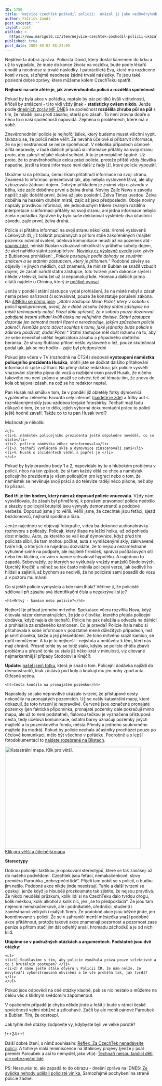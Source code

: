 ```yaml
---
ID: 1750
title: 'Nejvíce CzechTek poškodil policii:  ukázal ji jako nedůvěryhodnou'
author: Patrick Zandl
post_excerpt: ""
layout: post
oldlink: >
  https://www.marigold.cz/item/nejvice-czechtek-poskodil-policii-ukazal-ji-jako-neduveryhodnou
published: true
post_date: 2005-08-02 08:21:00
---
```

<p>Nejdříve ta dobrá zpráva. Policista David, který dostal kamenem do krku a už to vypadalo, že bude do konce života na vozíčku, bude podle lékařů chodit a neodnese si trvalé následky. I patnáctiletá Eva, která má rozdrcené kosti v ruce, si zřejmě neodnese žádné trvalé následky. To jsou také poslední dobré zprávy, které můžeme kolem CzechTeku spatřit. </p>

<p><strong>Nejhorší na celé aféře je, jak znevěrohodnila policii a rozdělila společnost</strong></p>

<p>Pokud by byla akce  v pořádku, reptalo by pár politiků kvůli viditelnosti, křičeli by zmlácení - ti to vidí vždy jinak - <strong>statisticky ovšem nikdo</strong>. Jenže podle <a href="http://zpravy.idnes.cz/domaci.asp?r=domaci&amp;c=A050801_210000_domaci_ad">dnešních zpráv MF DNE</a>S  se společnost <strong>rozdělila zhruba půl na půl</strong> s tím, že mladší jsou proti zásahu, starší pro zásah. To není zrovna dobře a něco to o naší společnosti napovídá. Zejména o problémech, které má v sobě. </p>

<p>Znevěrohodnění policie je nejhořčí šálek, který budeme muset všichni vypít. Ukázalo se, že policii nelze věřit. Že neváhá účelově si přibarvit informace, že na její nestrannost se nelze spolehnout. V několika případech účelově šířila nepravdy, v řadě dalších případů si informace přitáhly na svoji stranu proto, aby zakryli nějaké vlastní selhání. A to je principiálně špatně. Už proto, že to znevěrohodňuje celou práci policie, protože příště vždy člověka napadne, jestli ta která informace není další z řady lží, které policie vypouští.
</p>

<!--more--><p>Ukažme si na příkladu, čemu říkám přitáhnutí informace na svoji stranu. Znamená to informaci presentovat tak, aby nebyla vysloveně lživá, ale aby vzbuzovala žádoucí dojem. Dobrým příkladem je známý vtip o závodu v běhu, kde zajíc doběhne první a želva druhá. Noviny Zajíc News o závodu napíší: zajíc doběhl první, želva až jako poslední. Želva Times uvedou: Želva doběhla na hezkém druhém místě, zajíc až jako předposlední. Oboje noviny napsaly pravdivou informaci, ale jednoduchým trikem zvaným rozdílná interpretace si informaci přitáhly na svoji stranu, ani jedna informace nebyla zcela v pořádku. Správné by bylo suše deklarovat výsledek: dva účastníci závodu, zajíc první, želva druhá. </p>

<p>Policie si přitáhla informaci na svoji stranu několikrát. Kromě vysloveně účelových lží, již tolikrát propíraných a přitom stále zakořeněných (majitel pozemku odvolal svolení, účelová komunikace neústí až na pozemek atd - <a href="http://hulan.cz/blog/item/policie-nam-lze">soupis zde</a>), ministr Bublan vzbuzoval několikrát v průběhu soboty dojem, že akci nařídilo státní zastupitelství. <a href="http://www.novinky.cz/domaci/61913-bublan-chce-kvuli-czechteku-zmenit-zakon-o-shromazdovani.html">Novinky.cz výslovně uvedly</a> jako závěr z Bublanova prohlášení: <em>„Policie postupuje podle dohody se soudním znalcem a se státním zástupcem, který je přítomen.“</em>  Podobné závěry se objevily i v jiných médiích, což znamená, že ministr Bublan se snažil vzbudit dojem, že zásah nařídil státní zástupce, toto tvrzení jsem dokonce slyšel i někde v televizi, bohužel už si nepamatuji kde. Hromadu dalších prima citátů najdete u Chinina, který je <a href="http://petr.olmer.cz/chinin/179815_item.php">pečlivě vypsal</a>.</p>

<p>Jenže v pondělí státní zástupce vydal prohlášení, že na místě nebyl a zásah nemá právo nařizovat či schvalovat, pouze že konstatuje porušení zákona. Na <a href="http://zpravy.idnes.cz/domaci.asp?r=domaci&amp;c=A050801_123804_domaci_ak">iDNESu se přímo píše</a>:  <em>„Státní zástupce Milan Pózel, který v sobotu s policií spolupracoval, uvedl, že v době zásahu žádný státní zástupce na místě technoparty nebyl. Pózel dále upřesnil, že v sobotu pouze dozoroval zahájené trestní stíhání kvůli útoku na veřejného činitele. Státní zástupce dozoruje jen samotné trestní řízení a nerozhoduje, jakým způsobem policie zakročí. Nemůže proto dávat souhlas k tomu, jaké jednotky bude policie k zákroku používat, dodal Pózel.“</em> Státní zástupce měl dost rozumu na to, aby ze sebe nenechal udělat legalizátora zásahu a případného obětního beránka. Ze strany Bublana přitom nešlo vysloveně o lež, pouze skutečnost podal tak, jak se mu hodilo – zajíc byl předposlední. </p>

<p>Pokud jste včera v TV (rozhodně na ČT24) sledovali <strong>vystoupení náměstka policejního prezidenta Husáka</strong>, mohli jste se dočkat dalšího přitahování informací či spíše už lhaní. Na přímý dotaz redaktora, jak policie vysvětlí vhazování slzného plynu do vozů a rozbíjení oken pravil Husák, že ničeho takového mu není známo a snažil se odvést řeč od tématu tím, že znovu do kola obhajoval zásah, na což se ho redaktor neptal. </p>

<p>Pan Husák má smůlu v tom, že v pondělí již obletěly fotky dýmovnicí vypáleného zeleného Favorita celý internet (<a href="http://www.home.karneval.cz/10270239/czechtek2005/czechtek2005.html">najdete je zde</a>) a fotky aut s rozmlácenými skly jsou ozdobou lecjaké fotosbírky. Techaři mají řadu důkazů o tom, že se to dělo, jejich výborná dokumentační práce to policii ještě hodně zavaří. Takže co to tu pan Husák tvrdí? </p>

<p>Možností je několik:</p>

	<ul>
	<li>1. náměstek policejního prezidenta ještě odpoledne nevěděl, co se stalo</li>
	<li>2. policie náměstka vůbec neinformovala</li>
	<li>3. techaři vymlácená skla a dýmovnice zinscenovali sami</li>
	<li>4. Husák o incidentech věděl a popřel je </li>
	</ul>
<p>Pokud by byly pravdou body 1 a 2, napovídalo by to o  hlubokém problému v policii, něco na ten způsob, že si tam každý dělá co chce a náměstek policejního prezidenta je všem policajtům pro legraci nebo o tom, že náměstek se nevěnuje svojí práci a do televize raději něco plácne, než aby to přiznal. </p>

<p><strong>Bod tři je tím bodem, který nám až doposud policie vnucovala.</strong> Vždy nám vysvětlovala, že zásah byl přiměřený, k porušení pravomocí policie nedošlo a skazky o policejní brutalitě  jsou výmysly demonstrantů a podobné verbeže. Doposud jsme jí to věřili. Věřili jsme, že czechtek jsou feťáci, sjezd bezdomovců, nejhorší spodina a lůza. </p>

<p>Jenže najednou se objevují fotografie, videa ba dokonce audionahrávky rozhovoru s policajty. Policajt, který šlape na ležící holku, už od pohledu dost mladou. Auto, ze kterého se valí kouř dýmovnice, když před tím policista slíbil, že tam mohou počkat, auta s vymlácenými skly, zakrvavené tváře lidí, o kterých se najednou dozvídáte, že to nejsou nezaměstnané vyhulené svině na podpoře, ale majitelé firmiček, správci počítačových sítí nebo ten klučina, co vám v bance schvaloval hypotéku.  A najednou to zapadá. Sebevraždy, ze kterých se vyklubaly vraždy manželů Stodolových. Uprchlý Krejčíř, u něhož se tak často měnila policejní verze, jak bedlivě ho hlídali a zajistili, až bychom se nedivili, že ho policisté sami posadili do vozu a v pozoru mu mávali.</p>

<p>Co si ještě policie vymyslela a kde nám lhala? Věříme jí, že policisté sdělovali při zásahu svá identifikační čísla a nezakrývali si je? </p>

	<h4>Mrtvý - kamion nebo policie?</h4>
<p>Nejhorší je případ jednoho mrtvého. Spekulace včera rozvířila Nova, když citovala názor demonstrujících, že jde o člověka, kterého přejela policejní dodávka, když najela do techařů. Policie ho pak naložila a odvezla na dálnici a prohlásila za sraženého kamionem. Co je pravda? Policie lhala nebo si přitahovala k sobě informace v podstatně méně důležitých případech, než je smrt člověka, takže o její přesvědčení, že toho mrtvého srazil kamion, se opřít nemůžeme. A to je to nejhorší – nejistota a nedůvěra k těm, kteří nás mají chránit. Přesně tohle by se totiž stalo, kdyby se policie chtěla zbavit problému a přesně tohle se stalo již několikrát v minulosti, viz citované nejmarkantnější případy Stodolovi a Krejčíř. </p>

<p><b>Update:</b> <a href="http://www.techno.cz/party/report/2005/0730czechtek_t-rex/image544.htm">našel jsem fotku</a>, která je snad o tom. Policejní dodávka najíždí do demonstrantů, kluk zůstává pod koly a koukají mu jen nohy zpod auta. Otřesná scéna.
</p>

	<h4>Cesta končila na pronajatém pozemku</h4>
<p>Naposledy se jako nepravdivé ukázalo tvrzení, že přístupové cesty nekončily na pronajatých pozemcích. Už se našly katastrální mapy, které dokazují, že toto tvrzení je nepravdivé. Červeně jsou označené pronajaté pozemky (jen faktická připomínka, pronajaté pozemky dále pokračují mimo mapu, ale už to není podstatné), fialovou tečkou je vyznačena přístupová cesta, tedy účelová komunikace, ostatní barvy označují pozemky jiných majitelů a to pozemkového fondu, města Přimdy a jednoho soukromého majitele (ta modrá). Pokud by policie nechala účastníky procházet pouze po účelové komunikaci, mělo být všechno v pořádku. Podrobně a s lepší fotodokumentací to <a href="http://www.blisty.cz/2005/8/2/art24371.html">najdete rozebrané na Blistech</a>.</p>

<p><a href="http://www.marigold.cz/media/1/20050802-katastralnimapa.jpg">
<img src="/wp-content/uploads/20050802-katastralnimapamala.jpg" alt="Katastrální mapa. Klik pro větší. " width="450" height="337" /><br/>Klik pro větší a čitelnější mapu</a></p>

<p><strong>
Stereotypy</strong></p>

<p>Dobrou policejní taktikou je opakování stereotypů, které se tak zanášejí až do našeho podvědomí. Czechtek jsou feťáci, nemakačenkové, slovy premiéra Paroubka „nebezpeční lidé“. Přijeli tam pobít se s policií, o hudbu jim nešlo. Podobné akce nikde jinde neexistují. Tahle a další tvrzení se opakují, jenže když je hlouběji prozkoumáte tak zjistíte, že nejsou pravdivá. Že nikdo neudělal průzkum, kolik lidí si na CzechTeku dalo tvrdou drogu, kolik měkkou, kolik alkohol a kolik nic, jen „se to předpokládá“. Že jsou tam nejenom nemakačenkové, ale i podnikatelé, úředníčci, studenti i zaměstnanci velkých i malých firem. Že podobné akce jsou běžné jinde, jen koordinované s policií. Že se v zahraničí menší městečka snaží podobné akce přitáhnout, protože takové akce znamenají pozornost a pozornost zase peníze a přitom stačí jim dát odlehlý areál, hromadu záchodků a je od nich klid. </p>

<p><b>Utápíme se v podružných  otázkách a argumentech. Podstatné jsou dvě otázky: </b></p>

	<ul>
	<li>1) Souhlasíme s tím, aby policie vymáhala práva pouze selektivně a to i brutálním postupem? </li>
	<li>2) A máme ještě stále důvěru v Policii ČR, že nám nelže, že nevytváří vykonstruovaná obvinění a že vše probíhá tak, jak tvrdí?</li>
	</ul>
<p>Pokud jsou odpovědi na obě otázky kladné, pak se nic nestalo a můžeme na celou věc s klidným svědomím zapomenout.  </p>

<p>V opačeném případě je chyba někde jinde a řešit ji bude v rámci české společnosti velmi obtížné a zdlouhavé. Začít by ale mohli pánové Paroubek a Bublan. Tím, že odstoupí.</p>

<p>Jak tyhle dvě otázky zodpovíte vy, kdybyste byli ve velké porotě?
</p>

<p>!++24++!
</p>

<p>Další dobré čtení, s nímž souhlasím: <a href="http://www.reflex.cz/Clanek20591.html">Reflex, Za CzechTek nenadávejte policii</a>. A tohle je malá reminiscence na Stalinovy projevy (jenže ji psal premiér Paroubek a asi to nemyslel, jako vtip): <a href="http://zpravodajstvi.centrum.cz/domov/clanek.phtml?id=381821">Technaři nejsou tančící děti, ale nebezpeční lidé</a>.</p>

<p>PS: Nesouvisí to, ale zapadá to do obrazu - dnešní zpráva na iDNES: <a href="http://zpravy.idnes.cz/krimi.asp?r=krimi&amp;c=A050802_093838_krimi_ton">Ze svědka nehody udělali policisté viníka.</a> Samozřejmě pochybení na straně policie žádné.
</p>
